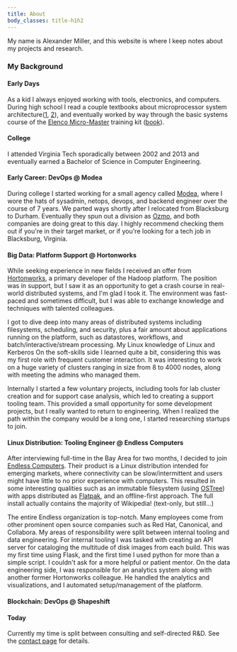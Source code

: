 ```yaml
---
title: About
body_classes: title-h1h2
---
```


My name is Alexander Miller, and this website is where I keep notes about my projects and research. 

### My Background

#### Early Days
As a kid I always enjoyed working with tools, electronics, and computers. During high school I read a couple textbooks about microprocessor system architecture([1](https://www.goodreads.com/book/show/3867975-the-essence-of-microprocessor-engineering), [2](https://www.goodreads.com/book/show/950048.Microprocessor_Systems_Design)), and eventually worked by way through the basic systems course of the [Elenco Micro-Master](https://www.elenco.com/product/micromaster-computer-training-kit) training kit ([book](https://www.elenco.com/wp-content/uploads/2017/10/MM8000K1-3.pdf)).

#### College
I attended Virginia Tech sporadically between 2002 and 2013 and eventually earned a Bachelor of Science in Computer Engineering.

#### Early Career: DevOps @ Modea
During college I started working for a small agency called [Modea](https://www.modea.com), where I wore the hats of sysadmin, netops, devops, and backend engineer over the course of 7 years. We parted ways shortly after I relocated from Blacksburg to Durham. Eventually they spun out a division as [Ozmo](https://ozmoapp.com), and both companies are doing great to this day. I highly recommend checking them out if you're in their target market, or if you're looking for a tech job in Blacksburg, Virginia.

#### Big Data: Platform Support @ Hortonworks
While seeking experience in new fields I received an offer from [Hortonworks](https://hortonworks.com), a primary developer of the Hadoop platform. The position was in support, but I saw it as an opportunity to get a crash course in real-world distributed systems, and I'm glad I took it. The environment was fast-paced and sometimes difficult, but I was able to exchange knowledge and techniques with talented colleagues.

I got to dive deep into many areas of distributed systems including filesystems, scheduling, and security, plus a fair amount about applications running on the platform, such as datastores, workflows, and batch/interactive/stream processing. My Linux knowledge of Linux and Kerberos On the soft-skills side I learned quite a bit, considering this was my first role with frequent customer interaction. It was interesting to work on a huge variety of clusters ranging in size from 8 to 4000 nodes, along with meeting the admins who managed them.

Internally I started a few voluntary projects, including tools for lab cluster creation and for support case analysis, which led to creating a support tooling team. This provided a small opportunity for some development projects, but I really wanted to return to engineering. When I realized the path within the company would be a long one, I started researching startups to join.

#### Linux Distribution: Tooling Engineer @ Endless Computers
After interviewing full-time in the Bay Area for two months, I decided to join [Endless Computers](https://endlessos.com). Their product is a Linux distribution intended for emerging markets, where connectivity can be slow/intermittent and users might have little to no prior experience with computers. This resulted in some interesting qualities such as an immutable filesystem (using [OSTree](https://ostree.readthedocs.io)) with apps distributed as [Flatpak](https://flatpak.org), and an offline-first approach. The full install actually contains the majority of Wikipedia! (text-only, but still...)

The entire Endless organization is top-notch. Many employees come from other prominent open source companies such as Red Hat, Canonical, and Collabora. My areas of responsibility were split between internal tooling and data engineering. For internal tooling I was tasked with creating an API server for cataloging the multitude of disk images from each build. This was my first time using Flask, and the first time I used python for more than a simple script. I couldn't ask for a more helpful or patient mentor. On the data engineering side, I was responsible for an analytics system along with another former Hortonworks colleague. He handled the analytics and visualizations, and I automated setup/management of the platform.

#### Blockchain: DevOps @ Shapeshift

#### Today
Currently my time is split between consulting and self-directed R&D. See the [contact page](/contact) for details.
